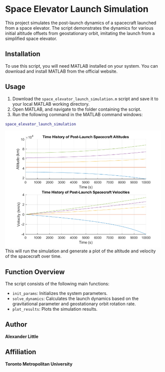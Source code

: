 # Space Elevator Launch Simulation
This project simulates the post-launch dynamics of a spacecraft launched from a space elevator. The script demonstrates the dynamics for various initial altitude offsets from geostationary orbit, imitating the launch from a simplified space elevator.

## Installation
To use this script, you will need MATLAB installed on your system. You can download and install MATLAB from the official website.

## Usage
1. Download the `space_elevator_launch_simulation.m` script and save it to your local MATLAB working directory.
2. Open MATLAB, and navigate to the folder containing the script.
3. Run the following command in the MATLAB command windows:
```matlab
space_elevator_launch_simulation
```
![Launch Results](space_elevator_launch_simulation_results.png)
This will run the simulation and generate a plot of the altitude and velocity of the spacecraft over time.

## Function Overview
The script consists of the following main functions:
- `init_params`: Initializes the system parameters.
- `solve_dynamics`: Calculates the launch dynamics based on the gravitational parameter and geostationary orbit rotation rate.
- `plot_results`: Plots the simulation results.

## Author
**Alexander Little**

## Affiliation
**Toronto Metropolitan University**
